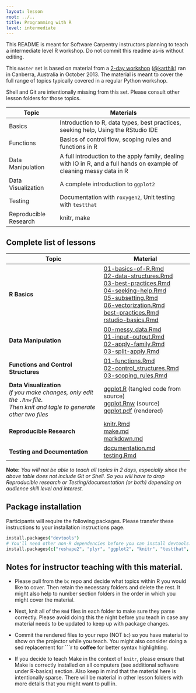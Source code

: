 ```yaml
---
layout: lesson
root: ../..
title: Programming with R
level: intermediate
---
```


This README is meant for Software Carpentry instructors planning to teach a intermediate level R workshop. Do not commit this readme as-is without editing.

This `master` set is based on material from a [2-day workshop](https://github.com/swcarpentry/2013-10-09-canberra) ([@karthik](https://github.com/karthik)) ran in Canberra, Australia in October 2013. The material is meant to cover the full range of topics typically covered in a regular Python workshop. 

Shell and Git are intentionally missing from this set. Please consult other lesson folders for those topics.

| Topic | Materials |
| ------ | -------- |
| Basics | Introduction to R, data types, best practices, seeking help, Using the RStudio IDE |
| Functions | Basics of control flow, scoping rules and functions in R |
| Data Manipulation | A full introduction to the apply family, dealing with IO in R, and a full hands on example of cleaning messy data in R |
| Data Visualization | A complete introduction to `ggplot2` |
| Testing | Documentation with `roxygen2`, Unit testing with `testthat`|
| Reproducible Research | knitr, make |

## Complete list of lessons
| Topic | Material |
| ----  | ------  |
| __R Basics__ |  [01-basics-of-R.Rmd](R-basics/01-basics-of-R.Rmd) <br> [02-data-structures.Rmd](R-basics/02-data-structures.Rmd) <br> [03-best-practices.Rmd](R-basics/03-best-practices.Rmd) <br> [04-seeking-help.Rmd](R-basics/04-seeking-help.Rmd) <br> [05-subsetting.Rmd](R-basics/05-subsetting.Rmd) <br> [06-vectorization.Rmd](R-basics/06-vectorization.Rmd) <br> [best-practices.Rmd](R-basics/best-practices.Rmd) <br> [rstudio-basics.Rmd](R-basics/rstudio-basics.Rmd) |
| __Data Manipulation__ | [00-messy_data.Rmd](data-manipulation/00-messy_data.Rmd) <br> [01-input-output.Rmd](data-manipulation/01-input-output.Rmd) <br> [02-apply-family.Rmd](data-manipulation/02-apply-family.Rmd) <br> [03-split-apply.Rmd](data-manipulation/03-split-apply.Rmd) <br>  |
| __Functions and Control Structures__ |  [01-functions.Rmd](functions/01-functions.Rmd) <br> [02-control_structures.Rmd](functions/02-control_structures.Rmd) <br> [03-scoping_rules.Rmd](functions/03-scoping_rules.Rmd) <br>  |
| __Data Visualization__ <br> _If you make changes, only edit the `.Rnw` file. <br>Then knit and tagle to generate other two files_ |  [ggplot.R](data-visualization/ggplot.R) (tangled code from source)  <br> [ggplot.Rnw](data-visualization/ggplot.Rnw) (source) <br> [ggplot.pdf](data-visualization/ggplot.pdf) (rendered) <br>  |
| __Reproducible Research__ |  [knitr.Rmd](reproducible-research/knitr.md) <br> [make.md](reproducible-research/make.md) <br> [markdown.md](reproducible-research/markdown.md) <br>  |
| __Testing and Documentation__ | [documentation.md](testing-documentation/documentation.md) <br> [testing.Rmd](testing-documentation/testing.Rmd) <br>   |

__Note:__ _You will not be able to teach all topics in 2 days, especially since the above table does not include Git or Shell. So you will have to drop Reproducible research or Testing/documentation (or both) depending on audience skill level and interest._


## Package installation

Participants will require the following packages. Please transfer these instructions to your installation instructions page.

```coffee
install.packages("devtools")
# You'll need other non-R dependencies before you can install devtools. Please see the additional_software.md page for more instructions.
install.packages(c("reshape2", "plyr", "ggplot2", "knitr", "testthat", "assertthat", "stringr", "pander"))
```

## Notes for instructor teaching with this material.

* Please pull from the `bc` repo and decide what topics within R you would like to cover. Then retain the necessary folders and delete the rest. It might also help to number section folders in the order in which you might cover the material.

* Next, knit all of the `Rmd` files in each folder to make sure they parse correctly. Please avoid doing this the night before you teach in case any material needs to be updated to keep up with package changes.

* Commit the rendered files to your repo (NOT `bc`) so you have material to show on the projector while you teach. You might also consider doing a sed replacement for **```r** to  **coffee** for better syntax highlighting. 

* If you decide to teach Make in the context of `knitr`, please ensure that Make is correctly installed on all computers (see additional software under R-basics) section. Also keep in mind that the material here is intentionally sparse. There will be material in other lesson folders with more details that you might want to pull in.

